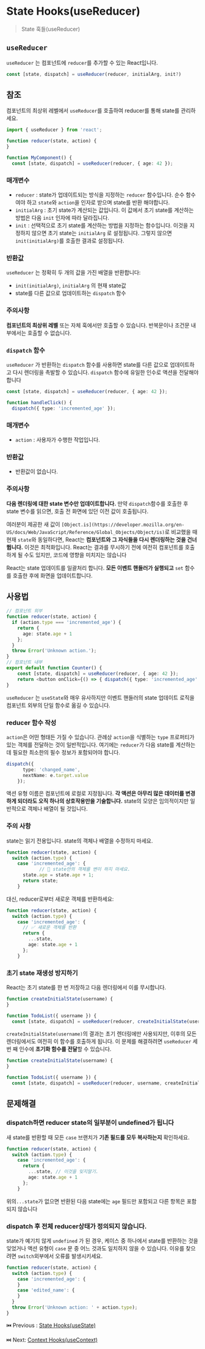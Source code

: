 # State Hooks(useReducer)

> State 훅들(useReducer)

## `useReducer`

`useReducer` 는 컴포넌트에  `reducer`를 추가할 수 있는 React입니다.

```typescript
const [state, dispatch] = useReducer(reducer, initialArg, init?)
```

## 참조

컴포넌트의 최상위 레벨에서 `useReducer`를 호출하여 reducer를 통해 state를 관리하세요.

```typescript
import { useReducer } from 'react';

function reducer(state, action) {
}

function MyComponent() {
  const [state, dispatch] = useReducer(reducer, { age: 42 });
```

### 매개변수

- `reducer` : state가 업데이트되는 방식을 지정하는 `reducer` 함수입니다. 순수 함수여야 하고 `state`와 `action`을 인자로 받으며 state를 반환 해야합니다.
- `initialArg` : 초기 state가 계산되는 값입니다. 이 값에서 초기 state를 계산하는 방법은 다음 `init` 인자에 따라 달라집니다.
- `init` :  선택적으로 초기 state를 계산하는 방법을 지정하는 함수입니다. 이것을 지정하지 않으면 초기 state는 `initialArg` 로 설정됩니다. 그렇지 않으면 `init(initialArg)`를 호출한 결과로 설정됩니다.

### 반환값

`useReducer` 는 정확히 두 개의 값을 가진 배열을 반환합니다:

- `init(initialArg)`, `initialArg` 의 현재 state값
- state를 다른 값으로 업데이트하는 `dispatch` 함수

### 주의사항

**컴포넌트의 최상위 레벨** 또는 자체 훅에서만 호출할 수 있습니다. 반복문이나 조건문 내부에서는 호출할 수 없습니다.

### `dispatch` 함수

`useReducer` 가 반환하는 `dispatch` 함수를 사용하면 state를 다른 값으로 업데이트하고 다시 렌더링을 촉발할 수 있습니다. `dispatch` 함수에 유일한 인수로 액션을 전달해야 합니다

```typescript
const [state, dispatch] = useReducer(reducer, { age: 42 });

function handleClick() {
  dispatch({ type: 'incremented_age' });
```

### 매개변수

- `action` : 사용자가 수행한 작업입니다.

### 반환값

- 반환값이 없습니다.

### 주의사항

**다음 렌더링에 대한 state 변수만 업데이트합니다.** 만약 `dispatch`함수를 호출한 후 state 변수를 읽으면, 호출 전 화면에 있던 이전 값이 호출됩니다.

여러분이 제공한 새 값이 `[Object.is](https://developer.mozilla.org/en-US/docs/Web/JavaScript/Reference/Global_Objects/Object/is)`로 비교했을 때 현재 `state`와 동일하다면, React는 **컴포넌트와 그 자식들을 다시 렌더링하는 것을 건너뜁니다.** 이것은 최적화입니다. React는 결과를 무시하기 전에 여전히 컴포넌트를 호출하게 될 수도 있지만, 코드에 영향을 미치지는 않습니다

React는 state 업데이트를 일괄처리 합니다. **모든 이벤트 핸들러가 실행되고** `set` 함수를 호출한 후에 화면을 업데이트합니다.

## 사용법

```typescript
// 컴포넌트 외부
function reducer(state, action) {
  if (action.type === 'incremented_age') {
    return {
      age: state.age + 1
    };
  }
  throw Error('Unknown action.');
}
// 컴포넌트 내부
export default function Counter() {
	const [state, dispatch] = useReducer(reducer, { age: 42 });
	return <button onClick={() => { dispatch({ type: 'incremented_age' })}}>
}
```

`useReducer` 는 `useState`와 매우 유사하지만 이벤트 핸들러의 state 업데이트 로직을 컴포넌트 외부의 단일 함수로 옮길 수 있습니다.

### reducer 함수 작성

`action`은 어떤 형태든 가질 수 있습니다. 관례상 `action`을 식별하는 `type` 프로퍼티가 있는 객체를 전달하는 것이 일반적입니다. 여기에는 `reducer`가 다음 state를 계산하는 데 필요한 최소한의 필수 정보가 포함되어야 합니다.

```typescript
dispatch({
      type: 'changed_name',
      nextName: e.target.value
    });
```

액션 유형 이름은 컴포넌트에 로컬로 지정됩니다. **각 액션은 아무리 많은 데이터를 변경하게 되더라도 오직 하나의 상호작용만을 기술합니다.** state의 모양은 임의적이지만 일반적으로 객체나 배열이 될 것입니다.

### 주의 사항

state는 읽기 전용입니다. state의 객체나 배열을 수정하지 마세요.

```typescript
function reducer(state, action) {
  switch (action.type) {
    case 'incremented_age': {
			// 🚩 state안의 객체를 변이 하지 마세요.
      state.age = state.age + 1;
      return state;
    }
```

대신, reducer로부터 새로운 객체를 반환하세요:

```typescript
function reducer(state, action) {
  switch (action.type) {
    case 'incremented_age': {
      // ✅ 새로운 객체를 반환
      return {
        ...state,
        age: state.age + 1
      };
    }
```

### 초기 state 재생성 방지하기

React는 초기 state를 한 번 저장하고 다음 렌더링에서 이를 무시합니다.

```typescript
function createInitialState(username) {
}

function TodoList({ username }) {
  const [state, dispatch] = useReducer(reducer, createInitialState(username));
```

`createInitialState(username)`의 결과는 초기 렌더링에만 사용되지만, 이후의 모든 렌더링에서도 여전히 이 함수를 호출하게 됩니다. 이 문제를 해결하려면 `useReducer` 세번 째 인수에 **초기화 함수를 전달**할 수 있습니다.

```typescript
function createInitialState(username) {
}

function TodoList({ username }) {
  const [state, dispatch] = useReducer(reducer, username, createInitialState);
```

## 문제해결

### ****dispatch하면 reducer state의 일부분이 undefined가 됩니다****

새 state를 반환할 때 모든 `case` 브랜치가 **기존 필드를 모두 복사하는지** 확인하세요.

```typescript
function reducer(state, action) {
  switch (action.type) {
    case 'incremented_age': {
      return {
        ...state, // 이것을 잊지말기.
        age: state.age + 1
      };
    }
```

위의`...state`가 없으면 반환된 다음 state에는 `age` 필드만 포함되고 다른 항목은 포함되지 않습니다

### dispatch 후 전체 reducer상태가 정의되지 않습니다.

state가 예기치 않게 `undefined` 가 된 경우, 케이스 중 하나에서 state를 반환하는 것을 잊었거나 액션 유형이 `case` 문 중 어느 것과도 일치하지 않을 수 있습니다. 이유를 찾으려면 `switch`외부에서 오류를 발생시키세요.

```typescript
function reducer(state, action) {
  switch (action.type) {
    case 'incremented_age': {
    }
    case 'edited_name': {
    }
  }
  throw Error('Unknown action: ' + action.type);
}
```

⏮️ Previous : [State Hooks(useState)](./001-State%20Hooks(useState).md)

⏭️ Next: [Context Hooks(useContext)](./003-Context%20Hooks(useContext).md)